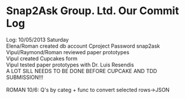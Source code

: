 Snap2Ask Group. Ltd.
Our Commit Log
===========
Log: 10/05/2013 Saturday <br>
Elena/Roman created db account Cproject Password snap2ask<br>
Vipul/Raymond/Roman reviewed paper prototypes<br>
Vipul created Cupcakes form<br>
Vipul tested paper prototypes with Dr. Luis Resendis<br>
A LOT SILL NEEDS TO BE DONE BEFORE CUPCAKE AND TDD SUBMISSION!!!<br>
<br>
ROMAN 10/6: Q's by categ + func to convert selected rows->JSON
